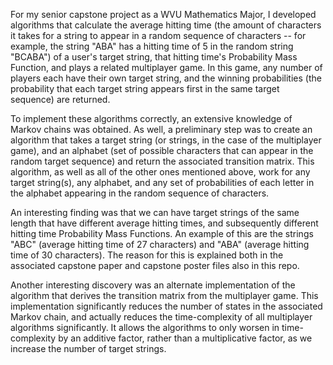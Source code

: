 For my senior capstone project as a WVU Mathematics Major, I developed algorithms that calculate the average hitting time (the amount of characters it takes for a string to appear in a random sequence of characters -- for example, the string "ABA" has a hitting time of 5 in the random string "BCABA") of a user's target string, that hitting time's Probability Mass Function, and plays a related multiplayer game. In this game, any number of players each have their own target string, and the winning probabilities (the probability that each target string appears first in the same target sequence) are returned. 

To implement these algorithms correctly, an extensive knowledge of Markov chains was obtained. As well, a preliminary step was to create an algorithm that takes a target string (or strings, in the case of the multiplayer game), and an alphabet (set of possible characters that can appear in the random target sequence) and return the associated transition matrix. This algorithm, as well as all of the other ones mentioned above, work for any target string(s), any alphabet, and any set of probabilities of each letter in the alphabet appearing in the random sequence of characters.

An interesting finding was that we can have target strings of the same length that have different average hitting times, and subsequently different hitting time Probability Mass Functions. An example of this are the strings "ABC" (average hitting time of 27 characters) and "ABA" (average hitting time of 30 characters). The reason for this is explained both in the associated capstone paper and capstone poster files also in this repo. 

Another interesting discovery was an alternate implementation of the algorithm that derives the transition matrix from the multiplayer game. This implementation significantly reduces the number of states in the associated Markov chain, and actually reduces the time-complexity of all multiplayer algorithms significantly. It allows the algorithms to only worsen in time-complexity by an additive factor, rather than a multiplicative factor, as we increase the number of target strings.
